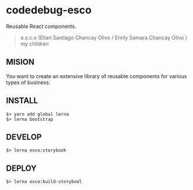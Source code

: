 # codedebug-esco
Reusable React components.

> e.s.c.o  (Elian Santiago Chancay Olivo / Emily Samara Chancay Olivo ) my children

## MISION
You want to create an extensive library of reusable components for various types of business.

## INSTALL

```
$> yarn add global lerna
$> lerna bootstrap
```

## DEVELOP

```
$> lerna esco:storybook 
```

## DEPLOY

```
$> lerna esco:build-storybool 

```


